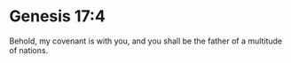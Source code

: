 # Genesis 17:4

Behold, my covenant is with you, and you shall be the father of a multitude of nations.

